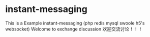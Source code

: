 # instant-messaging
This is a Example instant-messaging (php redis mysql swoole h5's websocket)
Welcome to exchange discussion
欢迎交流讨论！！！
